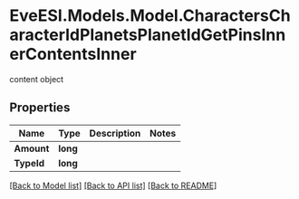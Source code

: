 # EveESI.Models.Model.CharactersCharacterIdPlanetsPlanetIdGetPinsInnerContentsInner
content object

## Properties

Name | Type | Description | Notes
------------ | ------------- | ------------- | -------------
**Amount** | **long** |  | 
**TypeId** | **long** |  | 

[[Back to Model list]](../README.md#documentation-for-models) [[Back to API list]](../README.md#documentation-for-api-endpoints) [[Back to README]](../README.md)

